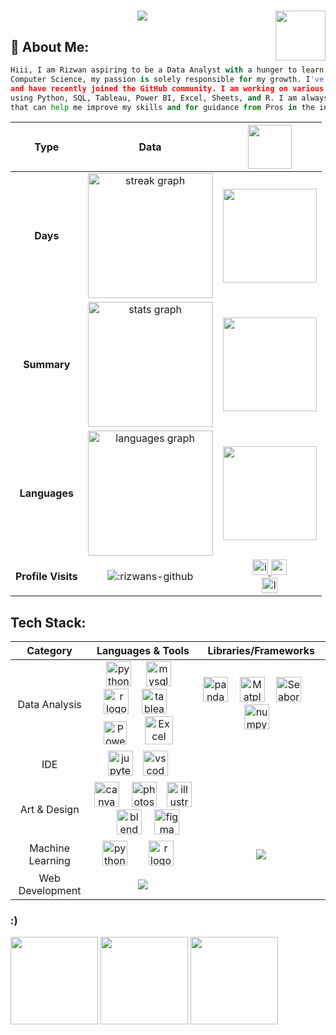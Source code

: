 <h1 align="center"><img height ="80" align ="right" src = "https://github.com/Rizwans-github/Rizwans-github/assets/141806496/4bcd62a8-569d-4a5e-be27-9a7d0251c57c" >
    <img  src="https://readme-typing-svg.herokuapp.com/?font=Righteous&size=50&center=true&vCenter=true&width=600&height=50&pause=300&duration=2000&color=FF652F&lines=Hiii+There!+👋;+Welcome+to+my+GitHub+:+);" />
</h1>

## 💫 **About Me:**
```python
Hiii, I am Rizwan aspiring to be a Data Analyst with a hunger to learn and no formal background in
Computer Science, my passion is solely responsible for my growth. I've been working towards this goal
and have recently joined the GitHub community. I am working on various projects to improve at Analytics
using Python, SQL, Tableau, Power BI, Excel, Sheets, and R. I am always up for collaborating on projects
that can help me improve my skills and for guidance from Pros in the industry.
```

| Type | Data | <img height ="70" src="https://media.giphy.com/media/v1.Y2lkPTc5MGI3NjExZDNyZXVzeXhwYzE1ZGw1aDgzaTdkYXA0ZnBnMzJ4bXJhM2h2M3VhayZlcD12MV9zdGlja2Vyc19zZWFyY2gmY3Q9cw/GFtsjaDVJnoNa/giphy.gif"/> |
| :----: | :---------: |  :-----------: |
| **Days** | <img src="https://streak-stats.demolab.com?user=Rizwans-github&locale=en&mode=daily&theme=codeSTACKr&hide_border=true&card_width=600&border_radius=5" height="200" alt="streak graph"  /> | <img height="150" src="https://media.giphy.com/media/RdCRnI8IgUkAU/giphy.gif"  /> |
| **Summary**  | <img src="https://github-readme-stats.vercel.app/api?username=Rizwans-github&hide_title=true&show_owner=true&hide_rank=false&rank_icon=percentile&show_icons=true&include_all_commits=false&count_private=true&disable_animations=false&card_width=507&theme=codeSTACKr&locale=en&hide_border=true" height="200" alt="stats graph"  /> | <img height="150" src="https://media.giphy.com/media/usXZmmgP9Z7kf39fnq/giphy.gif"  /> |
| **Languages**  | <img src="https://github-readme-stats.vercel.app/api/top-langs?username=Rizwans-github&locale=en&hide_title=false&card_width=507&layout=compact&card_width=320&langs_count=5&theme=codeSTACKr&hide_border=true" height="200" alt="languages graph"  /> | <img height="150" src="https://media.giphy.com/media/91UU6YzqF72np1F4Vn/giphy.gif"  /> |
| **Profile Visits** | ![:rizwans-github](https://count.getloli.com/get/@rizwans-github?theme=rule34) |<a href="https://www.instagram.com/wacky_artistry" target="_blank"><img height="25" src="https://img.shields.io/static/v1?message=wacky_artistry&logo=instagram&label=&color=E4405F&logoColor=white&labelColor=&style=for-the-badge" alt="instagram logo" /> </a> <a href="mailto:rizwankhan0964e@gmail.com" target="_blank"> <img height="25" src="https://img.shields.io/static/v1?message=Gmail&logo=gmail&label=&color=D14836&logoColor=white&labelColor=&style=for-the-badge" alt="gmail logo" /></a> <br> <a href="https://www.linkedin.com/in/18rizwan" target="_blank"><img height="25" src="https://img.shields.io/static/v1?message=LinkedIn&logo=linkedin&label=&color=0077B5&logoColor=white&labelColor=&style=for-the-badge" alt="linkedin logo" /> </a>|
## **Tech Stack:** 
<!--<img height="180" align ="right" src="https://media.giphy.com/media/4ilFRqgbzbx4c/giphy.gif"  />


<div align="left">
  <img src="https://techstack-generator.vercel.app/python-icon.svg" height="40" alt="python logo"  />
  <img width="25" />
  <img src="https://cdn.jsdelivr.net/gh/devicons/devicon/icons/pandas/pandas-original.svg" height="40" alt="pandas logo"  />
  <img width="25" />
  <img src="https://cdn.jsdelivr.net/gh/devicons/devicon/icons/numpy/numpy-original.svg" height="40" alt="numpy logo"  />
  <img width="25" />
  <img src="https://matplotlib.org/_static/images/documentation.svg" height="40" alt="Matplot"  />
  <img width="25" />
  <img src="https://seaborn.pydata.org/_images/logo-mark-lightbg.svg" height="40" alt="Seaborn"  /> 
  <img width="25" />
  <img src="https://techstack-generator.vercel.app/mysql-icon.svg" height="40" alt="mysql logo"  />
  <img width="12" />
  <img src="https://cdn.jsdelivr.net/gh/devicons/devicon/icons/r/r-original.svg" height="40" alt="r logo"  />
  <img width="12" />
  <img src="https://cdn.jsdelivr.net/gh/devicons/devicon/icons/jupyter/jupyter-original.svg" height="40" alt="jupyter logo"  />
  <img width="12" />
  <img src="https://cdn.jsdelivr.net/gh/devicons/devicon/icons/vscode/vscode-original.svg" height="40" alt="vscode logo"  />
  <img width="12" />
  <img src="https://cdn.jsdelivr.net/gh/devicons/devicon/icons/salesforce/salesforce-original.svg" height="40" alt="salesforce logo"  />
  <img width="12" />
  <img src="https://cdn.jsdelivr.net/gh/devicons/devicon/icons/canva/canva-original.svg" height="40" alt="canva logo"  />
  <img width="12" />
  <img src="https://cdn.jsdelivr.net/gh/devicons/devicon/icons/photoshop/photoshop-plain.svg" height="40" alt="photoshop logo"  />
  <img width="12" />
  <img src="https://cdn.jsdelivr.net/gh/devicons/devicon/icons/illustrator/illustrator-plain.svg" height="40" alt="illustrator logo"  />
  <img width="12" />
  <img src="https://cdn.jsdelivr.net/gh/devicons/devicon/icons/blender/blender-original.svg" height="40" alt="blender logo"  />
  <img width="12" />
  <img src="https://cdn.jsdelivr.net/gh/devicons/devicon/icons/figma/figma-original.svg" height="40" alt="figma logo"  />
  
  
  
</div>
-->

| <b>Category</b> | <b>Languages & Tools</b> | <b>Libraries/Frameworks</b>   |
| :---: | :----: | :------: |
| Data Analysis | <img src="https://icon.icepanel.io/Technology/svg/Python.svg" height="40" alt="python logo"  /> <img width="15" /> <img src="https://d3sxshmncs10te.cloudfront.net/icon/free/svg/1174941.svg?token=eyJhbGciOiJoczI1NiIsImtpZCI6ImRlZmF1bHQifQ__.eyJpc3MiOiJkM3N4c2htbmNzMTB0ZS5jbG91ZGZyb250Lm5ldCIsImV4cCI6MTcwNjg0NDgyOCwicSI6bnVsbCwiaWF0IjoxNzA2NTg1NjI4fQ__.aaf8a318172e430cfefe7042c6f800f854e53616e2b130c5e3db4452b9a3b4fc" height="40" alt="mysql logo"  />  <img width="10" /> <img src="https://cdn.jsdelivr.net/gh/devicons/devicon/icons/r/r-original.svg" height="40" alt="r logo"  />   <img width="12" /> <img src="https://user-images.githubusercontent.com/32903323/43256817-e40da78a-90c5-11e8-9c84-9471549a1259.png" height="40" alt="tableau logo"  /> <img width="20" /> <img src="https://upload.wikimedia.org/wikipedia/commons/c/cf/New_Power_BI_Logo.svg" height="37" alt="PowerBIlogo"  /> <img width="20" /> <img src="https://www.logo.wine/a/logo/Microsoft_Excel/Microsoft_Excel-Logo.wine.svg" height="45" alt="Excel logo"  /> <img width="10" /> | <img src="https://pandas.pydata.org/static/img/pandas_mark_white.svg" height="40" alt="pandas logo"  /> <img width="10" /> <img src="https://matplotlib.org/_static/images/documentation.svg" height="40" alt="Matplot"  /> <img width="10" /> <img src="https://seaborn.pydata.org/_images/logo-mark-lightbg.svg" height="40" alt="Seaborn"  />  <img width="25" />  <img src="https://cdn.jsdelivr.net/gh/devicons/devicon/icons/numpy/numpy-original.svg" height="40" alt="numpy logo"  /> <img width="10" />|
| IDE | <img src="https://cdn.jsdelivr.net/gh/devicons/devicon/icons/jupyter/jupyter-original.svg" height="40" alt="jupyter logo"  /><img width="12" /> <img src="https://cdn.jsdelivr.net/gh/devicons/devicon/icons/vscode/vscode-original.svg" height="40" alt="vscode logo"  /> <img width="12" /> | |
| Art & Design |<img src="https://cdn.jsdelivr.net/gh/devicons/devicon/icons/canva/canva-original.svg" height="40" alt="canva logo"  /><img width="20" /><img src="https://cdn.jsdelivr.net/gh/devicons/devicon/icons/photoshop/photoshop-plain.svg" height="40" alt="photoshop logo"  /><img width="12" /> <img src="https://cdn.jsdelivr.net/gh/devicons/devicon/icons/illustrator/illustrator-plain.svg" height="40" alt="illustrator logo"  /> <img width="12" /> <img src="https://cdn.jsdelivr.net/gh/devicons/devicon/icons/blender/blender-original.svg" height="40" alt="blender logo"  /> <img width="12" /> <img src="https://cdn.jsdelivr.net/gh/devicons/devicon/icons/figma/figma-original.svg" height="40" alt="figma logo"  /> | |
| Machine Learning | <img src="https://icon.icepanel.io/Technology/svg/Python.svg" height="40" alt="python logo"  /> <img width="25" /> <img src="https://cdn.jsdelivr.net/gh/devicons/devicon/icons/r/r-original.svg" height="40" alt="r logo"  />   <img width="12" />|  <img src="https://github.com/Rizwans-github/Rizwans-github/assets/141806496/a5610765-6d00-43cb-8ced-4d720b76a997"/>|
| Web Development | <img src="https://github.com/Rizwans-github/Rizwans-github/assets/141806496/a5610765-6d00-43cb-8ced-4d720b76a997"/>||

<!--
<div align="right">
  <a href="https://www.instagram.com/wacky_artistry" target="_blank"><img height="25" src="https://img.shields.io/static/v1?message=wacky_artistry&logo=instagram&label=&color=E4405F&logoColor=white&labelColor=&style=for-the-badge" alt="instagram logo" /></a>  <br> <a href="mailto:rizwankhan0964e@gmail.com" target="_blank"> <img height="25" src="https://img.shields.io/static/v1?message=Gmail&logo=gmail&label=&color=D14836&logoColor=white&labelColor=&style=for-the-badge" alt="gmail logo" /></a> <br> <a href="https://www.linkedin.com/in/18rizwan" target="_blank"><img height="25" src="https://img.shields.io/static/v1?message=LinkedIn&logo=linkedin&label=&color=0077B5&logoColor=white&labelColor=&style=for-the-badge" alt="linkedin logo" />
  </a>
</div>
-->

### :)

<div >
    <img height="140" src="https://github.com/Rizwans-github/MyGifs/blob/main/monster-trio-luffy-zoro-sanji.gif"  />
    <img height="140" src="https://media.giphy.com/media/oxbNORcXx76F2/giphy.gif"  /> <img height="140" src="https://media.giphy.com/media/mlCb3AjEE6N4Q/giphy.gif" 
  
</div> 
    <!--  /> -->





